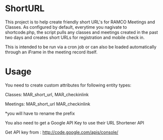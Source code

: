 # ShortURL
This project is to help create friendly short URL's for RAMCO Meetings and Classes. As configured by default, everytime you nagivate to shortcode.php, the script pulls any classes and meetings created in the past two days and creates short URLs for registration and mobile check in.

This is intended to be run via a cron job or can also be loaded automatically through an iFrame in the meeting record itself.


# Usage
You need to create custom attributes for following entity types:

Classes:
MAR_short_url,
MAR_checkinlink

Meetings:
MAR_short_url
MAR_checkinlink


*you will have to rename the prefix

You also need to get a Google API Key to use their URL Shortener API

Get API key from : http://code.google.com/apis/console/

